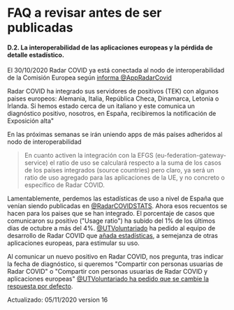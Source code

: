 # FAQ a revisar antes de ser publicadas
#### <a name="FAQ-D-2"></a>D.2. La interoperabilidad de las aplicaciones europeas y la pérdida de detalle estadístico.


El 30/10/2020 Radar COVID ya está conectada al nodo de interoperabilidad de la Comisión Europea según [informa @AppRadarCovid](https://twitter.com/AppRadarCovid/status/1322142080483864577) 

Radar COVID ha integrado sus servidores de positivos (TEK) con algunos paises europeos: Alemania, Italia, República Checa, Dinamarca, Letonia o Irlanda. Si hemos estado cerca de un italiano y este comunica un diagnóstico positivo, nosotros, en España, recibiremos la notificación de Exposición alta"

En las próximas semanas se irán uniendo apps de más países adheridos al nodo de interoperabilidad

> En cuanto activen la integración con la EFGS (eu-federation-gateway-service) el ratio de uso se calculará respecto a la suma de los casos de los países integrados (source countries) pero claro, ya será un ratio de uso agregado para las aplicaciones de la UE, y no concreto o específico de Radar COVID.

Lamentablemente, perdemos las estadísticas de uso a nivel de España que venían siendo publicadas en [@RadarCOVIDSTATS](https://twitter.com/RadarCOVIDSTATS). Ahora esos recuentos se hacen para los paises que se han integrado. El porcentaje de casos que comunicaron su positivo ("Usage ratio") ha subido del 1% de los últimos dias de octubre a más del 4%. [@UTVoluntariado](http://utv.com.es) ha pedido al equipo de desarrollo de Radar COVID que [añada estadísticas](https://github.com/RadarCOVID/radar-covid-backend-dp3t-server/issues/8#issue-734461489), a semejanza de otras aplicaciones europeas, para estimular su uso.

Al comunicar un nuevo positivo en Radar COVID, nos pregunta, tras indicar la fecha de diagnóstico, si queremos "Compartir con personas usuarias de Radar COVID" o "Compartir con personas usuarias de Radar COVID y aplicaciones europeas" [@UTVoluntariado ha pedido que se cambie la respuesta por defecto](https://github.com/RadarCOVID/radar-covid-ios/issues/39#issue-733986441).

Actualizado: 05/11/2020 version 16


